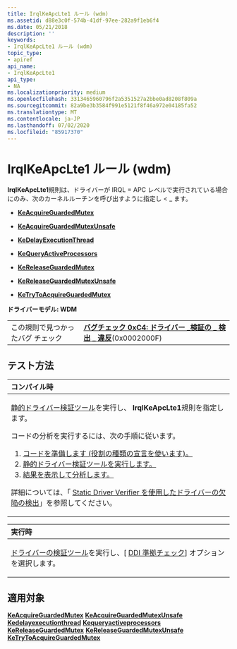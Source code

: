 ```yaml
---
title: IrqlKeApcLte1 ルール (wdm)
ms.assetid: d88e3c0f-574b-41df-97ee-282a9f1eb6f4
ms.date: 05/21/2018
description: ''
keywords:
- IrqlKeApcLte1 ルール (wdm)
topic_type:
- apiref
api_name:
- IrqlKeApcLte1
api_type:
- NA
ms.localizationpriority: medium
ms.openlocfilehash: 3313465960796f2a5351527a2bbe0ad8208f809a
ms.sourcegitcommit: 82a9be3b3584f991e5121f8f46a972e04185fa52
ms.translationtype: MT
ms.contentlocale: ja-JP
ms.lasthandoff: 07/02/2020
ms.locfileid: "85917370"
---
```

# <a name="irqlkeapclte1-rule-wdm"></a>IrqlKeApcLte1 ルール (wdm)


**IrqlKeApcLte1**規則は、ドライバーが IRQL = APC レベルで実行されている場合にのみ、次のカーネルルーチンを呼び出すように指定し &lt; \_ ます。

-   [**KeAcquireGuardedMutex**](https://docs.microsoft.com/previous-versions/windows/hardware/drivers/ff551892(v=vs.85))

-   [**KeAcquireGuardedMutexUnsafe**](https://docs.microsoft.com/previous-versions/windows/hardware/drivers/ff551894(v=vs.85))

-   [**KeDelayExecutionThread**](https://docs.microsoft.com/windows-hardware/drivers/ddi/wdm/nf-wdm-kedelayexecutionthread)

-   [**KeQueryActiveProcessors**](https://docs.microsoft.com/windows-hardware/drivers/ddi/wdm/nf-wdm-kequeryactiveprocessors)

-   [**KeReleaseGuardedMutex**](https://docs.microsoft.com/windows-hardware/drivers/ddi/wdm/nf-wdm-kereleaseguardedmutex)

-   [**KeReleaseGuardedMutexUnsafe**](https://docs.microsoft.com/windows-hardware/drivers/ddi/wdm/nf-wdm-kereleaseguardedmutexunsafe)

-   [**KeTryToAcquireGuardedMutex**](https://msdn.microsoft.com/library/windows/hardware/ff553307)

**ドライバーモデル: WDM**

|                                   |                                                                                                                                       |
|-----------------------------------|---------------------------------------------------------------------------------------------------------------------------------------|
| この規則で見つかったバグ チェック | [**バグチェック 0xC4: ドライバー \_検証の \_ 検出 \_ 違反**](https://docs.microsoft.com/windows-hardware/drivers/debugger/bug-check-0xc4--driver-verifier-detected-violation)(0x0002000F) |

<a name="how-to-test"></a>テスト方法
-----------

<table>
<colgroup>
<col width="100%" />
</colgroup>
<thead>
<tr class="header">
<th align="left">コンパイル時</th>
</tr>
</thead>
<tbody>
<tr class="odd">
<td align="left"><p><a href="https://docs.microsoft.com/windows-hardware/drivers/devtest/static-driver-verifier" data-raw-source="[Static Driver Verifier](https://docs.microsoft.com/windows-hardware/drivers/devtest/static-driver-verifier)">静的ドライバー検証ツール</a>を実行し、 <strong>IrqlKeApcLte1</strong>規則を指定します。</p>
コードの分析を実行するには、次の手順に従います。
<ol>
<li><a href="https://docs.microsoft.com/windows-hardware/drivers/devtest/using-static-driver-verifier-to-find-defects-in-drivers#preparing-your-source-code" data-raw-source="[Prepare your code (use role type declarations).](https://docs.microsoft.com/windows-hardware/drivers/devtest/using-static-driver-verifier-to-find-defects-in-drivers#preparing-your-source-code)">コードを準備します (役割の種類の宣言を使います)。</a></li>
<li><a href="https://docs.microsoft.com/windows-hardware/drivers/devtest/using-static-driver-verifier-to-find-defects-in-drivers#running-static-driver-verifier" data-raw-source="[Run Static Driver Verifier.](https://docs.microsoft.com/windows-hardware/drivers/devtest/using-static-driver-verifier-to-find-defects-in-drivers#running-static-driver-verifier)">静的ドライバー検証ツールを実行します。</a></li>
<li><a href="https://docs.microsoft.com/windows-hardware/drivers/devtest/using-static-driver-verifier-to-find-defects-in-drivers#viewing-and-analyzing-the-results" data-raw-source="[View and analyze the results.](https://docs.microsoft.com/windows-hardware/drivers/devtest/using-static-driver-verifier-to-find-defects-in-drivers#viewing-and-analyzing-the-results)">結果を表示して分析します。</a></li>
</ol>
<p>詳細については、「 <a href="https://docs.microsoft.com/windows-hardware/drivers/devtest/using-static-driver-verifier-to-find-defects-in-drivers" data-raw-source="[Using Static Driver Verifier to Find Defects in Drivers](https://docs.microsoft.com/windows-hardware/drivers/devtest/using-static-driver-verifier-to-find-defects-in-drivers)">Static Driver Verifier を使用したドライバーの欠陥の検出</a>」を参照してください。</p></td>
</tr>
</tbody>
</table>

<table>
<colgroup>
<col width="100%" />
</colgroup>
<thead>
<tr class="header">
<th align="left">実行時</th>
</tr>
</thead>
<tbody>
<tr class="odd">
<td align="left"><p><a href="https://docs.microsoft.com/windows-hardware/drivers/devtest/driver-verifier" data-raw-source="[Driver Verifier](https://docs.microsoft.com/windows-hardware/drivers/devtest/driver-verifier)">ドライバーの検証ツール</a>を実行し、[ <a href="https://docs.microsoft.com/windows-hardware/drivers/devtest/ddi-compliance-checking" data-raw-source="[DDI compliance checking](https://docs.microsoft.com/windows-hardware/drivers/devtest/ddi-compliance-checking)">DDI 準拠チェック</a>] オプションを選択します。</p></td>
</tr>
</tbody>
</table>

 

<a name="applies-to"></a>適用対象
----------

[**KeAcquireGuardedMutex**](https://docs.microsoft.com/previous-versions/windows/hardware/drivers/ff551892(v=vs.85)) 
[**KeAcquireGuardedMutexUnsafe**](https://docs.microsoft.com/previous-versions/windows/hardware/drivers/ff551894(v=vs.85)) 
[**Kedelayexecutionthread**](https://docs.microsoft.com/windows-hardware/drivers/ddi/wdm/nf-wdm-kedelayexecutionthread) 
[**Kequeryactiveprocessors**](https://docs.microsoft.com/windows-hardware/drivers/ddi/wdm/nf-wdm-kequeryactiveprocessors) 
[**KeReleaseGuardedMutex**](https://docs.microsoft.com/windows-hardware/drivers/ddi/wdm/nf-wdm-kereleaseguardedmutex) 
[**KeReleaseGuardedMutexUnsafe**](https://docs.microsoft.com/windows-hardware/drivers/ddi/wdm/nf-wdm-kereleaseguardedmutexunsafe) 
[**KeTryToAcquireGuardedMutex**](https://msdn.microsoft.com/library/windows/hardware/ff553307)
 

 





